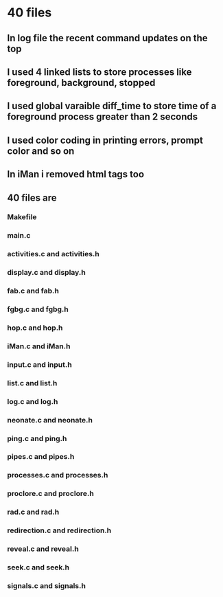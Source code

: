 # 40 files

## In log file the recent command updates on the top

## I used 4 linked lists to store processes like foreground, background, stopped

## I used global varaible diff_time to store time of a foreground process greater than 2 seconds

## I used color coding in printing errors, prompt color and so on

## In iMan i removed html tags too

## 40 files are

### Makefile

### main.c

### activities.c and activities.h

### display.c and display.h

### fab.c and fab.h

### fgbg.c and fgbg.h

### hop.c and hop.h

### iMan.c and iMan.h

### input.c and input.h

### list.c and list.h

### log.c and log.h

### neonate.c and neonate.h

### ping.c and ping.h

### pipes.c and pipes.h

### processes.c and processes.h

### proclore.c and proclore.h

### rad.c and rad.h

### redirection.c and redirection.h

### reveal.c and reveal.h

### seek.c and seek.h

### signals.c and signals.h